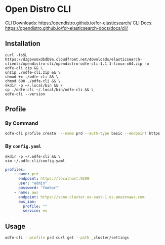 # Open Distro CLI

CLI Downloads: https://opendistro.github.io/for-elasticsearch/
CLI Docs: https://opendistro.github.io/for-elasticsearch-docs/docs/cli/

## Installation

```
curl -fsSL https://d3g5vo6xdbdb9a.cloudfront.net/downloads/elasticsearch-clients/opendistro-cli/opendistro-odfe-cli-1.1.1-linux-x64.zip -o odfe-cli.zip && \
unzip ./odfe-cli.zip && \
chmod +x ./odfe-cli && \
chmod 600 ./odfe-cli && \
mkdir -p ~/.local/bin && \
cp ./odfe-cli ~/.local/bin/odfe-cli && \
odfe-cli --version
```

## Profile

### By Command

```bash
odfe-cli profile create  --name prd --auth-type basic --endpoint https://localhost:9200
```

### By `config.yaml`

```
mkdir -p ~/.odfe-cli && \
vim ~/.odfe-cli/config.yaml
```

```yaml
profiles:
    - name: prd
      endpoint: https://localhost:9200
      user: "admin"
      password: "foobar"
    - name: aws
      endpoint: https://some-cluster.us-east-1.es.amazonaws.com
      aws_iam:
        profile: ""
        service: es
```

## Usage

```bash
odfe-cli --profile prd curl get --path _cluster/settings
```
